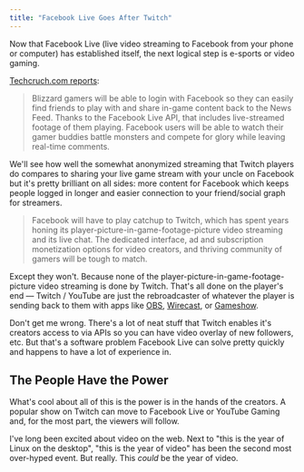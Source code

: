 ```yaml
---
title: "Facebook Live Goes After Twitch"
---
```

<p>Now that Facebook Live (live video streaming to Facebook from your phone or computer) has established itself, the next logical step is e-sports or video gaming.</p>
<p><a href="https://techcrunch.com/2016/06/06/facetwitch/">Techcruch.com reports</a>:</p>
<blockquote><p>
  Blizzard gamers will be able to login with Facebook so they can easily find friends to play with and share in-game content back to the News Feed. Thanks to the Facebook Live API, that includes live-streamed footage of them playing. Facebook users will be able to watch their gamer buddies battle monsters and compete for glory while leaving real-time comments.
</p></blockquote>
<p>We'll see how well the somewhat anonymized streaming that Twitch players do compares to sharing your live game stream with your uncle on Facebook but it's pretty brilliant on all sides: more content for Facebook which keeps people logged in longer and easier connection to your friend/social graph for streamers.</p>
<blockquote><p>
  Facebook will have to play catchup to Twitch, which has spent years honing its player-picture-in-game-footage-picture video streaming and its live chat. The dedicated interface, ad and subscription monetization options for video creators, and thriving community of gamers will be tough to match.
</p></blockquote>
<p>Except they won't. Because none of the player-picture-in-game-footage-picture video streaming is done by Twitch. That's all done on the player's end — Twitch / YouTube are just the rebroadcaster of whatever the player is sending back to them with apps like <a href="https://obsproject.com">OBS</a>, <a href="https://www.telestream.net/wirecast/overview.htm">Wirecast</a>, or <a href="https://gameshow.net">Gameshow</a>.</p>
<p>Don't get me wrong. There's a lot of neat stuff that Twitch enables it's creators access to via APIs so you can have video overlay of new followers, etc. But that's a software problem Facebook Live can solve pretty quickly and happens to have a lot of experience in.</p>
<h2>The People Have the Power</h2>
<p>What's cool about all of this is the power is in the hands of the creators. A popular show on Twitch can move to Facebook Live or YouTube Gaming and, for the most part, the viewers will follow.</p>
<p>I've long been excited about video on the web. Next to "this is the year of Linux on the desktop", "this is the year of video" has been the second most over-hyped event. But really. This <em>could</em> be the year of video.</p>
